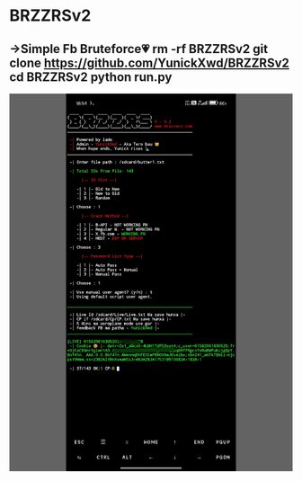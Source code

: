 # BRZZRSv2
->Simple Fb Bruteforce💗
rm -rf BRZZRSv2
git clone https://github.com/YunickXwd/BRZZRSv2
cd BRZZRSv2
python run.py
-
![Banner](https://raw.githubusercontent.com/YunickXwd/BRZZRSv2/main/IMG_20250722_185612.jpg)
